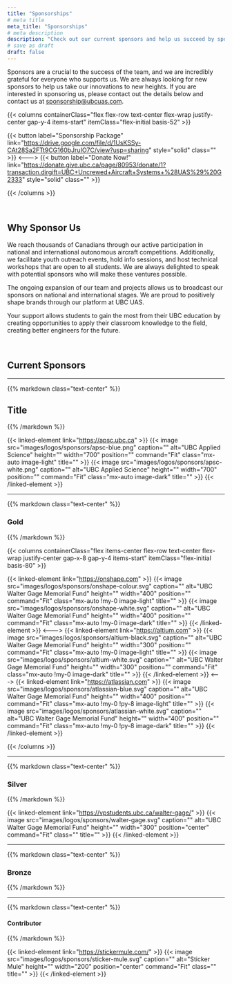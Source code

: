 ```yaml
---
title: "Sponsorships"
# meta title
meta_title: "Sponsorships"
# meta description
description: "Check out our current sponsors and help us succeed by sponsoring us!"
# save as draft
draft: false
---
```


Sponsors are a crucial to the success of the team, and we are incredibly grateful for everyone who supports us. We are always looking for new sponsors to help us take our innovations to new heights. If you are interested in sponsoring us, please contact out the details below and contact us at sponsorship@ubcuas.com.

{{< columns containerClass="flex flex-row text-center flex-wrap justify-center gap-y-4 items-start" itemClass="flex-initial basis-52" >}}

{{< button label="Sponsorship Package" link="https://drive.google.com/file/d/1UsKSSy-CAt28Sa2FTt9CG160bJruIO7C/view?usp=sharing" style="solid" class="" >}}
<--->
{{< button label="Donate Now!" link="https://donate.give.ubc.ca/page/80953/donate/1?transaction.dirgift=UBC+Uncrewed+Aircraft+Systems+%28UAS%29%20G2333" style="solid" class="" >}}

{{< /columns >}}

<br>

## Why Sponsor Us

We reach thousands of Canadians through our active participation in national and international autonomous aircraft competitions. Additionally, we facilitate youth outreach events, hold info sessions, and host technical workshops that are open to all students. We are always delighted to speak with potential sponsors who will make these ventures possible.

The ongoing expansion of our team and projects allows us to broadcast our sponsors on national and international stages. We are proud to positively shape brands through our platform at UBC UAS.

Your support allows students to gain the most from their UBC education by creating opportunities to apply their classroom knowledge to the field, creating better engineers for the future.

<br>

## Current Sponsors

<hr>

{{% markdown class="text-center" %}}
## Title
{{% /markdown %}}

{{< linked-element link="https://apsc.ubc.ca" >}}
{{< image src="images/logos/sponsors/apsc-blue.png" caption="" alt="UBC Applied Science" height="" width="700" position="" command="Fit" class="mx-auto image-light" title="" >}}
{{< image src="images/logos/sponsors/apsc-white.png" caption="" alt="UBC Applied Science" height="" width="700" position="" command="Fit" class="mx-auto image-dark" title="" >}}
{{< /linked-element >}}

<hr>

{{% markdown class="text-center" %}}
### Gold
{{% /markdown %}}

{{< columns containerClass="flex items-center flex-row text-center flex-wrap justify-center gap-x-8 gap-y-4 items-start" itemClass="flex-initial basis-80" >}}

{{< linked-element link="https://onshape.com" >}}
{{< image src="images/logos/sponsors/onshape-colour.svg" caption="" alt="UBC Walter Gage Memorial Fund" height="" width="400" position="" command="Fit" class="mx-auto !my-0 image-light" title="" >}}
{{< image src="images/logos/sponsors/onshape-white.svg" caption="" alt="UBC Walter Gage Memorial Fund" height="" width="400" position="" command="Fit" class="mx-auto !my-0 image-dark" title="" >}}
{{< /linked-element >}}
<--->
{{< linked-element link="https://altium.com" >}}
{{< image src="images/logos/sponsors/altium-black.svg" caption="" alt="UBC Walter Gage Memorial Fund" height="" width="300" position="" command="Fit" class="mx-auto !my-0 image-light" title="" >}}
{{< image src="images/logos/sponsors/altium-white.svg" caption="" alt="UBC Walter Gage Memorial Fund" height="" width="300" position="" command="Fit" class="mx-auto !my-0 image-dark" title="" >}}
{{< /linked-element >}}
<--->
{{< linked-element link="https://atlassian.com" >}}
{{< image src="images/logos/sponsors/atlassian-blue.svg" caption="" alt="UBC Walter Gage Memorial Fund" height="" width="400" position="" command="Fit" class="mx-auto !my-0 !py-8 image-light" title="" >}}
{{< image src="images/logos/sponsors/atlassian-white.svg" caption="" alt="UBC Walter Gage Memorial Fund" height="" width="400" position="" command="Fit" class="mx-auto !my-0 !py-8 image-dark" title="" >}}
{{< /linked-element >}}

{{< /columns >}}

<hr>

{{% markdown class="text-center" %}}
### Silver
{{% /markdown %}}

{{< linked-element link="https://vpstudents.ubc.ca/walter-gage/" >}}
{{< image src="images/logos/sponsors/walter-gage.svg" caption="" alt="UBC Walter Gage Memorial Fund" height="" width="300" position="center" command="Fit" class="" title="" >}}
{{< /linked-element >}}
<hr>

{{% markdown class="text-center" %}}
### Bronze
{{% /markdown %}}

<hr>

{{% markdown class="text-center" %}}
#### Contributor
{{% /markdown %}}

{{< linked-element link="https://stickermule.com/" >}}
{{< image src="images/logos/sponsors/sticker-mule.svg" caption="" alt="Sticker Mule" height="" width="200" position="center" command="Fit" class="" title="" >}}
{{< /linked-element >}}
